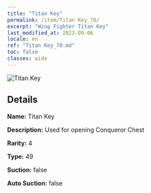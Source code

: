 ```yaml
---
title: "Titan Key"
permalink: /item/Titan Key_70/
excerpt: "Wing Fighter Titan Key"
last_modified_at: 2023-09-06
locale: en
ref: "Titan Key_70.md"
toc: false
classes: wide
---
```



 ![Titan Key](/images/item/Titan_Key_p.png)



## Details

 **Name:** Titan Key 

 **Description:** Used for opening Conqueror Chest

 **Rarity:** 4 

 **Type:** 49 

 **Suction:** false 

 **Auto Suction:** false 


